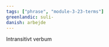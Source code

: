 ```yaml
---
tags: ["phrase", "module-3-23-terms"]
greenlandic: suli-
danish: arbejde
---
```

Intransitivt verbum